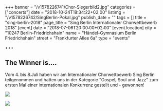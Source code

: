 +++
banner = "/v1578226741/Chor-Siegerbild2.jpg"
categories = ["concerts"]
date = "2018-10-24T18:34:22+02:00"
listimg = "/v1578226742/SingBerlin-Pokal.jpg"
publish_date = ""
tags = []
title = "sing-berlin-2018"
page_title = "Sing Berlin Internationaler Chorwettbewerb 2018"
[event]
date = "2018-07-06T20:00:00+02:00"
[event.location]
city = "10247 Berlin-Friedrichshain"
name = "Händel-Gymnasium Berlin Friedrichshain"
street = "Frankfurter Allee 6a"
type = "events"

+++
## The Winner is....

Vom 4. bis 8.Juli haben wir am Internationaler Chorwettbewerb Sing Berlin teilgenommen und hatten uns in der Kategorie "Gospel, Soul und Jazz" zum ersten Mal einer internationalen Konkurrenz gestellt und - gewonnen!

![](https://res.cloudinary.com/ways-choir/image/upload/v1578226742/Chorauftritt-13.jpg)

![](https://res.cloudinary.com/ways-choir/image/upload/v1578226742/SingBerlin-Urkunde.jpg)
